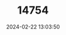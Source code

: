 ---
title: "14754"
category: "Newnhamia insolita"
draft: false
date: 2024-02-22 13:03:50
languages:
  English: ["Seed Shrimp"]
---